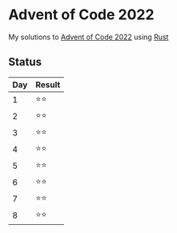 # Advent of Code 2022

My solutions to [Advent of Code 2022](https://adventofcode.com/2023) using [Rust](https://www.rust-lang.org/)

## Status

| Day | Result |
|-----| ---    |
| 1   | ⭐⭐  |
| 2   | ⭐⭐  |
| 3   | ⭐⭐  |
| 4   | ⭐⭐  |
| 5   | ⭐⭐  |
| 6   | ⭐⭐  |
| 7   | ⭐⭐  |
| 8   | ⭐⭐  |